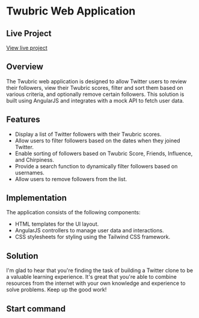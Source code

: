 # Twubric Web Application

## Live Project
[View live project](https://twubric-project.vercel.app/)

## Overview
The Twubric web application is designed to allow Twitter users to review their followers, view their Twubric scores, filter and sort them based on various criteria, and optionally remove certain followers. This solution is built using AngularJS and integrates with a mock API to fetch user data.

## Features
- Display a list of Twitter followers with their Twubric scores.
- Allow users to filter followers based on the dates when they joined Twitter.
- Enable sorting of followers based on Twubric Score, Friends, Influence, and Chirpiness.
- Provide a search function to dynamically filter followers based on usernames.
- Allow users to remove followers from the list.

## Implementation
The application consists of the following components:
- HTML templates for the UI layout.
- AngularJS controllers to manage user data and interactions.
- CSS stylesheets for styling using the Tailwind CSS framework.

## Solution
I'm glad to hear that you're finding the task of building a Twitter clone to be a valuable learning experience. It's great that you're able to combine resources from the internet with your own knowledge and experience to solve problems. Keep up the good work!

## Start command

